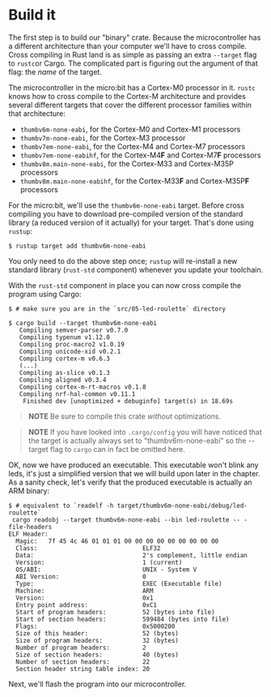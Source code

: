 # Build it

The first step is to build our "binary" crate. Because the microcontroller has a different
architecture than your computer we'll have to cross compile. Cross compiling in Rust land is as simple
as passing an extra `--target` flag to `rustc`or Cargo. The complicated part is figuring out the
argument of that flag: the *name* of the target.

The microcontroller in the micro:bit has a Cortex-M0 processor in it. `rustc` knows how to cross compile
to the Cortex-M architecture and provides several different targets that cover the different processor
families within that architecture:

- `thumbv6m-none-eabi`, for the Cortex-M0 and Cortex-M1 processors
- `thumbv7m-none-eabi`, for the Cortex-M3 processor
- `thumbv7em-none-eabi`, for the Cortex-M4 and Cortex-M7 processors
- `thumbv7em-none-eabihf`, for the Cortex-M4**F** and Cortex-M7**F** processors
- `thumbv8m.main-none-eabi`, for the Cortex-M33 and Cortex-M35P processors
- `thumbv8m.main-none-eabihf`, for the Cortex-M33**F** and Cortex-M35P**F** processors

For the micro:bit, we'll use the `thumbv6m-none-eabi` target. Before cross compiling you have to
download pre-compiled version of the standard library (a reduced version of it actually) for your
target. That's done using `rustup`:

``` console
$ rustup target add thumbv6m-none-eabi
```

You only need to do the above step once; `rustup` will re-install a new standard library
(`rust-std` component) whenever you update your toolchain.

With the `rust-std` component in place you can now cross compile the program using Cargo:

``` console
$ # make sure you are in the `src/05-led-roulette` directory

$ cargo build --target thumbv6m-none-eabi
   Compiling semver-parser v0.7.0
   Compiling typenum v1.12.0
   Compiling proc-macro2 v1.0.19
   Compiling unicode-xid v0.2.1
   Compiling cortex-m v0.6.3
   (...)
   Compiling as-slice v0.1.3
   Compiling aligned v0.3.4
   Compiling cortex-m-rt-macros v0.1.8
   Compiling nrf-hal-common v0.11.1
    Finished dev [unoptimized + debuginfo] target(s) in 18.69s
```

> **NOTE** Be sure to compile this crate *without* optimizations.

> **NOTE** If you have looked into `.cargo/config` you will have noticed that the target
  is actually always set to "thumbv6m-none-eabi" so the --target flag to `cargo` can in
  fact be omitted here.

OK, now we have produced an executable. This executable won't blink any leds,
it's just a simplified version that we will build upon later in the chapter.
As a sanity check, let's verify that the produced executable is actually an ARM binary:

``` console
$ # equivalent to `readelf -h target/thumbv6m-none-eabi/debug/led-roulette`
 cargo readobj --target thumbv6m-none-eabi --bin led-roulette -- -file-headers
ELF Header:
  Magic:   7f 45 4c 46 01 01 01 00 00 00 00 00 00 00 00 00
  Class:                             ELF32
  Data:                              2's complement, little endian
  Version:                           1 (current)
  OS/ABI:                            UNIX - System V
  ABI Version:                       0
  Type:                              EXEC (Executable file)
  Machine:                           ARM
  Version:                           0x1
  Entry point address:               0xC1
  Start of program headers:          52 (bytes into file)
  Start of section headers:          599484 (bytes into file)
  Flags:                             0x5000200
  Size of this header:               52 (bytes)
  Size of program headers:           32 (bytes)
  Number of program headers:         2
  Size of section headers:           40 (bytes)
  Number of section headers:         22
  Section header string table index: 20
```

Next, we'll flash the program into our microcontroller.
